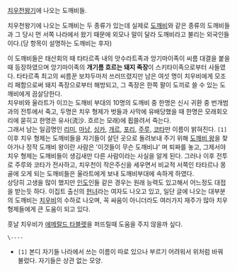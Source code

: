[치우천왕기](%EC%B9%98%EC%9A%B0%EC%B2%9C%EC%99%95%EA%B8%B0.md)에 나오는 도깨비들.

치우천왕기에 나오는 도깨비는 두 종류가 있는데 실제로 [도깨비](%EB%8F%84%EA%B9%A8%EB%B9%84.md)와 같은 종류의
도깨비들과 그 당시 먼 서쪽 나라에서 왔기 때문에 외모나 말이 달라 도깨비라고 불리는 외국인들이다.(당 항목이 설명하는 도깨비는 후자)

이 도깨비들은 태산회의 때 타타르족 내의 앗수라트족과 앙기마이족이 씨름 대결을 붙을 때 등장하였으며 앙기마이족의 **개기름 흐르는 돼지
족장**이 스키타이족으로부터 사들였다. 타타르족 최고의 씨름꾼 보챠두마저 쓰러뜨렸지만 남은 여섯 명이 치우비에게 모조리 패함으로써 돼지
족장으로부터 해방되고, 그 족장은 한쪽 팔이 도끼로 쓸 수 있는 도깨비에게 끔살당한다.  
치우비와 울라트가 이끄는 도깨비 부대의 10명의 도깨비 중 한명은 신시 귀환 중 번개범과의 전투에서 죽고, 두명은 치우 형제가 벗들과 사막에
유배당했을 때 한명은 모래회오리에 묻히고 한명은 유사(流沙. 흐르는 모래)에 휩쓸려서 죽는다.  
그래서 남는 일곱명인 [리미](%EB%A6%AC%EB%AF%B8.md), [마냥](%EB%A7%88%EB%83%A5.md),
[싱카](%EC%8B%B1%EC%B9%B4.md), [개르](%EA%B0%9C%EB%A5%B4.md),
[포리](%ED%8F%AC%EB%A6%AC.md), [주루](%EC%A3%BC%EB%A3%A8.md),
[코타](%EC%BD%94%ED%83%80.md)만 이름이 밝혀진다. `[1]` 이후 치우 형제는 도깨비들을 자기들이 살던 곳으로
돌려보내 주기 위해 [도깨비 왕](%EB%B9%84%EC%9A%B8%EA%B1%B8.md)을 찾아가나 정작 도깨비 왕이란 사람은
'이것들이 무슨 도깨비냐' 며 퇴짜를 놓고, 그제서야 치우 형제는 도깨비들이 생김새만 다른 사람이라는 사실을 알게 된다. 그러나 이후 전투로
주루와 코타가 전사하고, 치우천이 작은주신을 세우면서 비교적 서쪽인 타타르나 몽골에 오게 되는 도깨비들은 울라트에게 보내 도깨비부대에 속하게
하였다.  
상당히 고생을 많이 했지만 [인도](%EC%9D%B8%EB%8F%84.md)인들 같은 경우는 원래 능력도 있고해서 어느정도 대접을
받는듯 하다. 이집트 출신의 [현녀](%ED%98%84%EB%85%80.md)라는 여자도 나오고 있고, 일단 글에 나오는 대부분의
도깨비는 [치우비](%EC%B9%98%EC%9A%B0%EB%B9%84.md)의 수하로 나오며, 꼭 싸움이 아니더라도 여러가지 재주가
많아 치우형제들에게 큰 도움이 되고 있다.

훗날 치우비가 [에메랄드 타블렛](%EC%97%90%EB%A9%94%EB%9E%84%EB%93%9C%20%ED%83%80%EB%B8%94%EB%A0%9B.md)을 퍼뜨릴때 도움을 주지 않을까 싶다.

`\----`

  * `[1]` 본디 자기들 나라에서 쓰는 이름이 따로 있으나 부르기 어려워서 위처럼 바꿔 불렀다. 자기들은 상관 없는 모양.

